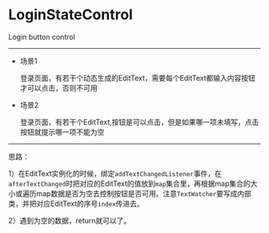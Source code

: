 # LoginStateControl
Login button control


---------------------------------------
*  场景1
 
	登录页面，有若干个动态生成的EditText，需要每个EditText都输入内容按钮才可以点击，否则不可用
*  场景2
	
	登录页面，有若干个EditText,按钮是可以点击，但是如果哪一项未填写，点击按钮就提示哪一项不能为空
	
---------------------------------------

思路：

1）在EditText实例化的时候，绑定`addTextChangedListener`事件，在`afterTextChanged`时把对应的EditText的值放到`map`集合里，再根据map集合的大小或遍历map数据是否为空去控制按钮是否可用。注意`TextWatcher`要写成内部类，并把对应EditText的序号`index`传进去。

2）遇到为空的数据，return就可以了。

